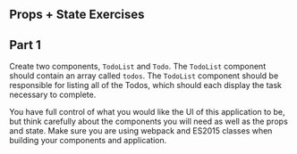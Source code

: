 ## Props + State Exercises

## Part 1

Create two components, `TodoList` and `Todo`. The `TodoList` component should contain an array called `todos`. The `TodoList` component should be responsible for listing all of the Todos, which should each display the task necessary to complete. 

You have full control of what you would like the UI of this application to be, but think carefully about the components you will need as well as the props and state. Make sure you are using webpack and ES2015 classes when building your components and application.